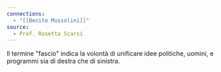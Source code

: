 ```yaml
---
connections:
  - "[[Benito Mussolini]]"
source:
  - Prof. Rosetta Scarsi
---
```

Il termine "fascio" indica la volontà di unificare idee politiche, uomini, e programmi sia di destra che di sinistra.

